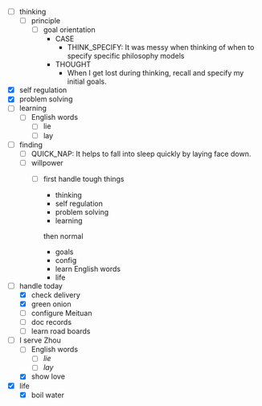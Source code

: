 - [ ] thinking
    - [ ] principle
        - [ ] goal orientation
            - CASE
                - THINK_SPECIFY: It was messy when thinking of when to specify specific philosophy models
            - THOUGHT
                - When I get lost during thinking, recall and specify my initial goals.
- [x] self regulation
- [x] problem solving
- [ ] learning
    - [ ] English words
        - [ ] lie
        - [ ] lay
- [ ] finding
    - [ ] QUICK_NAP: It helps to fall into sleep quickly by laying face down.
    - [ ] willpower
        - [ ] first handle tough things
            - thinking
            - self regulation
            - problem solving
            - learning
            
            then normal
            - goals
            - config
            - learn English words
            - life
- [ ] handle today
    - [x] check delivery
    - [x] green onion
    - [ ] configure Meituan
    - [ ] doc records
    - [ ] learn road boards
- [ ] I serve Zhou
    - [ ] English words
        - [ ] *lie*
        - [ ] *lay*
    - [x] show love
- [x] life
    - [x] boil water
